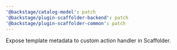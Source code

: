 ```yaml
---
'@backstage/catalog-model': patch
'@backstage/plugin-scaffolder-backend': patch
'@backstage/plugin-scaffolder-common': patch
---
```


Expose template metadata to custom action handler in Scaffolder.
